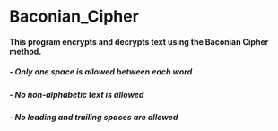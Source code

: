 # Baconian_Cipher
#### This program encrypts and decrypts text using the Baconian Cipher method.
##### - Only one space is allowed between each word
##### - No non-alphabetic text is allowed
##### - No leading and trailing spaces are allowed

